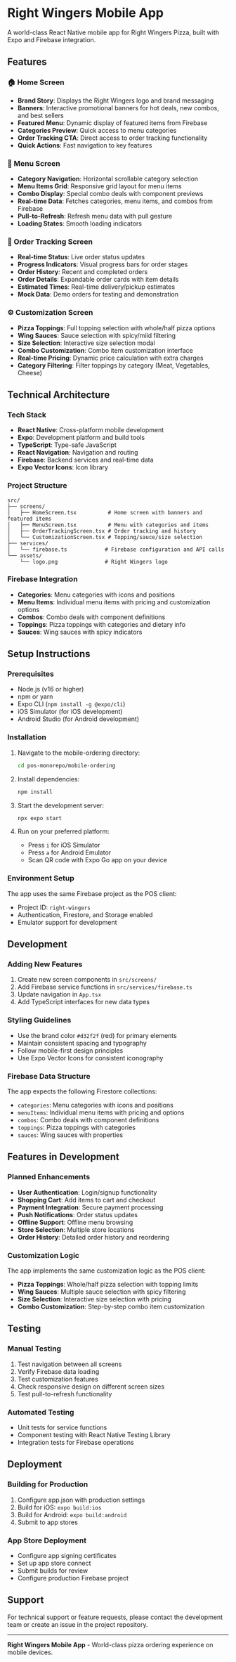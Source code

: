 # Right Wingers Mobile App

A world-class React Native mobile app for Right Wingers Pizza, built with Expo and Firebase integration.

## Features

### 🏠 Home Screen
- **Brand Story**: Displays the Right Wingers logo and brand messaging
- **Banners**: Interactive promotional banners for hot deals, new combos, and best sellers
- **Featured Menu**: Dynamic display of featured items from Firebase
- **Categories Preview**: Quick access to menu categories
- **Order Tracking CTA**: Direct access to order tracking functionality
- **Quick Actions**: Fast navigation to key features

### 🍕 Menu Screen
- **Category Navigation**: Horizontal scrollable category selection
- **Menu Items Grid**: Responsive grid layout for menu items
- **Combo Display**: Special combo deals with component previews
- **Real-time Data**: Fetches categories, menu items, and combos from Firebase
- **Pull-to-Refresh**: Refresh menu data with pull gesture
- **Loading States**: Smooth loading indicators

### 📍 Order Tracking Screen
- **Real-time Status**: Live order status updates
- **Progress Indicators**: Visual progress bars for order stages
- **Order History**: Recent and completed orders
- **Order Details**: Expandable order cards with item details
- **Estimated Times**: Real-time delivery/pickup estimates
- **Mock Data**: Demo orders for testing and demonstration

### ⚙️ Customization Screen
- **Pizza Toppings**: Full topping selection with whole/half pizza options
- **Wing Sauces**: Sauce selection with spicy/mild filtering
- **Size Selection**: Interactive size selection modal
- **Combo Customization**: Combo item customization interface
- **Real-time Pricing**: Dynamic price calculation with extra charges
- **Category Filtering**: Filter toppings by category (Meat, Vegetables, Cheese)

## Technical Architecture

### Tech Stack
- **React Native**: Cross-platform mobile development
- **Expo**: Development platform and build tools
- **TypeScript**: Type-safe JavaScript
- **React Navigation**: Navigation and routing
- **Firebase**: Backend services and real-time data
- **Expo Vector Icons**: Icon library

### Project Structure
```
src/
├── screens/
│   ├── HomeScreen.tsx          # Home screen with banners and featured items
│   ├── MenuScreen.tsx          # Menu with categories and items
│   ├── OrderTrackingScreen.tsx # Order tracking and history
│   └── CustomizationScreen.tsx # Topping/sauce/size selection
├── services/
│   └── firebase.ts            # Firebase configuration and API calls
└── assets/
    └── logo.png               # Right Wingers logo
```

### Firebase Integration
- **Categories**: Menu categories with icons and positions
- **Menu Items**: Individual menu items with pricing and customization options
- **Combos**: Combo deals with component definitions
- **Toppings**: Pizza toppings with categories and dietary info
- **Sauces**: Wing sauces with spicy indicators

## Setup Instructions

### Prerequisites
- Node.js (v16 or higher)
- npm or yarn
- Expo CLI (`npm install -g @expo/cli`)
- iOS Simulator (for iOS development)
- Android Studio (for Android development)

### Installation
1. Navigate to the mobile-ordering directory:
   ```bash
   cd pos-monorepo/mobile-ordering
   ```

2. Install dependencies:
   ```bash
   npm install
   ```

3. Start the development server:
   ```bash
   npx expo start
   ```

4. Run on your preferred platform:
   - Press `i` for iOS Simulator
   - Press `a` for Android Emulator
   - Scan QR code with Expo Go app on your device

### Environment Setup
The app uses the same Firebase project as the POS client:
- Project ID: `right-wingers`
- Authentication, Firestore, and Storage enabled
- Emulator support for development

## Development

### Adding New Features
1. Create new screen components in `src/screens/`
2. Add Firebase service functions in `src/services/firebase.ts`
3. Update navigation in `App.tsx`
4. Add TypeScript interfaces for new data types

### Styling Guidelines
- Use the brand color `#d32f2f` (red) for primary elements
- Maintain consistent spacing and typography
- Follow mobile-first design principles
- Use Expo Vector Icons for consistent iconography

### Firebase Data Structure
The app expects the following Firestore collections:
- `categories`: Menu categories with icons and positions
- `menuItems`: Individual menu items with pricing and options
- `combos`: Combo deals with component definitions
- `toppings`: Pizza toppings with categories
- `sauces`: Wing sauces with properties

## Features in Development

### Planned Enhancements
- **User Authentication**: Login/signup functionality
- **Shopping Cart**: Add items to cart and checkout
- **Payment Integration**: Secure payment processing
- **Push Notifications**: Order status updates
- **Offline Support**: Offline menu browsing
- **Store Selection**: Multiple store locations
- **Order History**: Detailed order history and reordering

### Customization Logic
The app implements the same customization logic as the POS client:
- **Pizza Toppings**: Whole/half pizza selection with topping limits
- **Wing Sauces**: Multiple sauce selection with spicy filtering
- **Size Selection**: Interactive size selection with pricing
- **Combo Customization**: Step-by-step combo item customization

## Testing

### Manual Testing
1. Test navigation between all screens
2. Verify Firebase data loading
3. Test customization features
4. Check responsive design on different screen sizes
5. Test pull-to-refresh functionality

### Automated Testing
- Unit tests for service functions
- Component testing with React Native Testing Library
- Integration tests for Firebase operations

## Deployment

### Building for Production
1. Configure app.json with production settings
2. Build for iOS: `expo build:ios`
3. Build for Android: `expo build:android`
4. Submit to app stores

### App Store Deployment
- Configure app signing certificates
- Set up app store connect
- Submit builds for review
- Configure production Firebase project

## Support

For technical support or feature requests, please contact the development team or create an issue in the project repository.

---

**Right Wingers Mobile App** - World-class pizza ordering experience on mobile devices. 